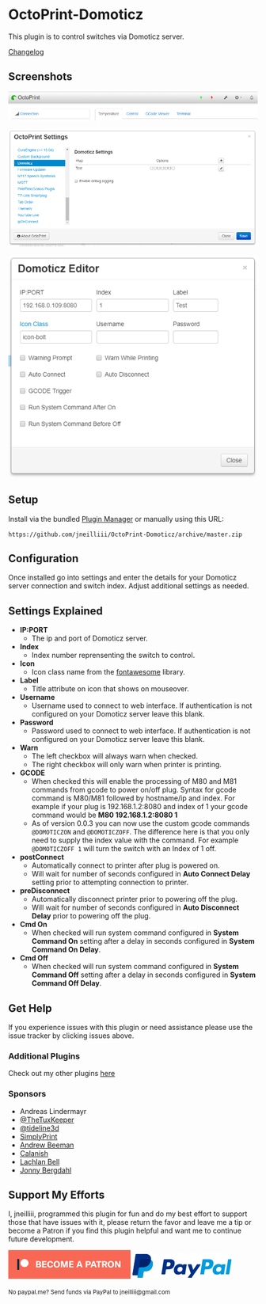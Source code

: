 # OctoPrint-Domoticz

This plugin is to control switches via Domoticz server.

[Changelog](changelog.md)

##  Screenshots
![screenshot](screenshot.png)

![screenshot](settings.png)

![screenshot](domoticz_editor.png)

## Setup

Install via the bundled [Plugin Manager](https://github.com/foosel/OctoPrint/wiki/Plugin:-Plugin-Manager)
or manually using this URL:

    https://github.com/jneilliii/OctoPrint-Domoticz/archive/master.zip


## Configuration

Once installed go into settings and enter the details for your Domoticz server connection and switch index. Adjust additional settings as needed.

## Settings Explained

- **IP:PORT**
  - The ip and port of Domoticz server.
- **Index**
  - Index number reprensenting the switch to control.
- **Icon**
  - Icon class name from the [fontawesome](https://fontawesome.com/v3.2.1/icons/) library.
- **Label**
  - Title attribute on icon that shows on mouseover.
- **Username**
  - Username used to connect to web interface. If authentication is not configured on your Domoticz server leave this blank.
- **Password**
  - Password used to connect to web interface. If authentication is not configured on your Domoticz server leave this blank.
- **Warn**
  - The left checkbox will always warn when checked.
  - The right checkbox will only warn when printer is printing.
- **GCODE**
  - When checked this will enable the processing of M80 and M81 commands from gcode to power on/off plug.  Syntax for gcode command is M80/M81 followed by hostname/ip and index.  For example if your plug is 192.168.1.2:8080 and index of 1 your gcode command would be **M80 192.168.1.2:8080 1**
  - As of version 0.0.3 you can now use the custom gcode commands `@DOMOTICZON` and `@DOMOTICZOFF`. The difference here is that you only need to supply the index value with the command.  For example `@DOMOTICZOFF 1` will turn the switch with an Index of 1 off.
- **postConnect**
  - Automatically connect to printer after plug is powered on.
  - Will wait for number of seconds configured in **Auto Connect Delay** setting prior to attempting connection to printer.
- **preDisconnect**
  - Automatically disconnect printer prior to powering off the plug.
  - Will wait for number of seconds configured in **Auto Disconnect Delay** prior to powering off the plug.
- **Cmd On**
  - When checked will run system command configured in **System Command On** setting after a delay in seconds configured in **System Command On Delay**.
- **Cmd Off**
  - When checked will run system command configured in **System Command Off** setting after a delay in seconds configured in **System Command Off Delay**.
  
## Get Help

If you experience issues with this plugin or need assistance please use the issue tracker by clicking issues above.

### Additional Plugins

Check out my other plugins [here](https://plugins.octoprint.org/by_author/#jneilliii)

### Sponsors
- Andreas Lindermayr
- [@TheTuxKeeper](https://github.com/thetuxkeeper)
- [@tideline3d](https://github.com/tideline3d/)
- [SimplyPrint](https://simplyprint.io/)
- [Andrew Beeman](https://github.com/Kiendeleo)
- [Calanish](https://github.com/calanish)
- [Lachlan Bell](https://lachy.io/)
- [Jonny Bergdahl](https://github.com/bergdahl)
## Support My Efforts
I, jneilliii, programmed this plugin for fun and do my best effort to support those that have issues with it, please return the favor and leave me a tip or become a Patron if you find this plugin helpful and want me to continue future development.

[![Patreon](patreon-with-text-new.png)](https://www.patreon.com/jneilliii) [![paypal](paypal-with-text.png)](https://paypal.me/jneilliii)

<small>No paypal.me? Send funds via PayPal to jneilliii&#64;gmail&#46;com</small>


